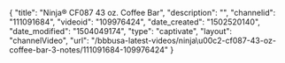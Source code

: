{
    "title": "Ninja&reg; CF087 43 oz. Coffee Bar",
    "description": "",
    "channelid": "111091684",
    "videoid": "109976424",
    "date_created": "1502520140",
    "date_modified": "1504049174",
    "type": "captivate",
    "layout": "channelVideo",
    "url": "\/bbbusa-latest-videos\/ninja\u00c2-cf087-43-oz-coffee-bar-3-notes\/111091684-109976424"
}